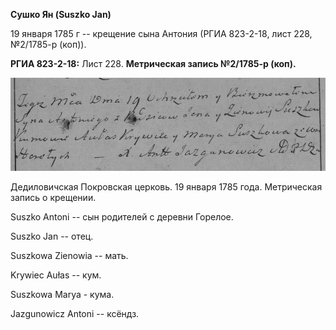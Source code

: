 **Сушко Ян (Suszko Jan)**

19 января 1785 г -- крещение сына Антония (РГИА 823-2-18, лист 228,
№2/1785-р (коп)).

**РГИА 823-2-18:** Лист 228. **Метрическая запись №2/1785-р (коп).**

![](./media/4a6073946d41f1dd47694fc4a4fb00d87d7ede81.png)

Дедиловичская Покровская церковь. 19 января 1785 года. Метрическая
запись о крещении.

Suszko Antoni -- сын родителей с деревни Горелое.

Suszko Jan -- отец.

Suszkowa Zienowia -- мать.

Krywiec Aułas -- кум.

Suszkowa Marya - кума.

Jazgunowicz Antoni -- ксёндз.

